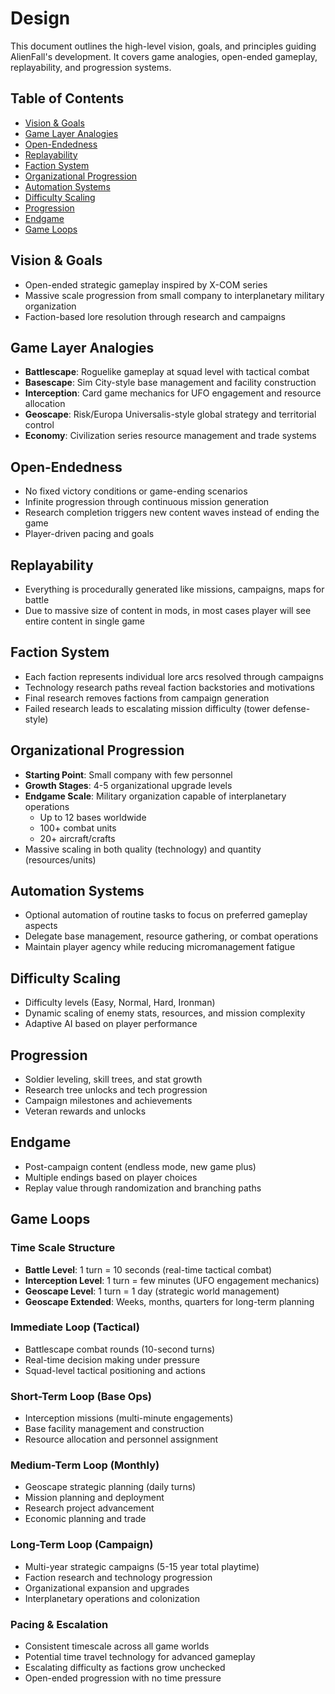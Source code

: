 # Design

This document outlines the high-level vision, goals, and principles guiding AlienFall's development. It covers game analogies, open-ended gameplay, replayability, and progression systems.

## Table of Contents

- [Vision & Goals](#vision--goals)
- [Game Layer Analogies](#game-layer-analogies)
- [Open-Endedness](#open-endedness)
- [Replayability](#replayability)
- [Faction System](#faction-system)
- [Organizational Progression](#organizational-progression)
- [Automation Systems](#automation-systems)
- [Difficulty Scaling](#difficulty-scaling)
- [Progression](#progression)
- [Endgame](#endgame)
- [Game Loops](#game-loops)

## Vision & Goals
- Open-ended strategic gameplay inspired by X-COM series
- Massive scale progression from small company to interplanetary military organization
- Faction-based lore resolution through research and campaigns

## Game Layer Analogies
- **Battlescape**: Roguelike gameplay at squad level with tactical combat
- **Basescape**: Sim City-style base management and facility construction
- **Interception**: Card game mechanics for UFO engagement and resource allocation
- **Geoscape**: Risk/Europa Universalis-style global strategy and territorial control
- **Economy**: Civilization series resource management and trade systems

## Open-Endedness
- No fixed victory conditions or game-ending scenarios
- Infinite progression through continuous mission generation
- Research completion triggers new content waves instead of ending the game
- Player-driven pacing and goals

## Replayability
- Everything is procedurally generated like missions, campaigns, maps for battle
- Due to massive size of content in mods, in most cases player will see entire content in single game

## Faction System
- Each faction represents individual lore arcs resolved through campaigns
- Technology research paths reveal faction backstories and motivations
- Final research removes factions from campaign generation
- Failed research leads to escalating mission difficulty (tower defense-style)

## Organizational Progression
- **Starting Point**: Small company with few personnel
- **Growth Stages**: 4-5 organizational upgrade levels
- **Endgame Scale**: Military organization capable of interplanetary operations
  - Up to 12 bases worldwide
  - 100+ combat units
  - 20+ aircraft/crafts
- Massive scaling in both quality (technology) and quantity (resources/units)

## Automation Systems
- Optional automation of routine tasks to focus on preferred gameplay aspects
- Delegate base management, resource gathering, or combat operations
- Maintain player agency while reducing micromanagement fatigue

## Difficulty Scaling
- Difficulty levels (Easy, Normal, Hard, Ironman)
- Dynamic scaling of enemy stats, resources, and mission complexity
- Adaptive AI based on player performance

## Progression
- Soldier leveling, skill trees, and stat growth
- Research tree unlocks and tech progression
- Campaign milestones and achievements
- Veteran rewards and unlocks

## Endgame
- Post-campaign content (endless mode, new game plus)
- Multiple endings based on player choices
- Replay value through randomization and branching paths

## Game Loops

### Time Scale Structure
- **Battle Level**: 1 turn = 10 seconds (real-time tactical combat)
- **Interception Level**: 1 turn = few minutes (UFO engagement mechanics)
- **Geoscape Level**: 1 turn = 1 day (strategic world management)
- **Geoscape Extended**: Weeks, months, quarters for long-term planning

### Immediate Loop (Tactical)
- Battlescape combat rounds (10-second turns)
- Real-time decision making under pressure
- Squad-level tactical positioning and actions

### Short-Term Loop (Base Ops)
- Interception missions (multi-minute engagements)
- Base facility management and construction
- Resource allocation and personnel assignment

### Medium-Term Loop (Monthly)
- Geoscape strategic planning (daily turns)
- Mission planning and deployment
- Research project advancement
- Economic planning and trade

### Long-Term Loop (Campaign)
- Multi-year strategic campaigns (5-15 year total playtime)
- Faction research and technology progression
- Organizational expansion and upgrades
- Interplanetary operations and colonization

### Pacing & Escalation
- Consistent timescale across all game worlds
- Potential time travel technology for advanced gameplay
- Escalating difficulty as factions grow unchecked
- Open-ended progression with no time pressure